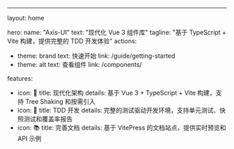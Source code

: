 ---

layout: home

hero:
name: "Axis-UI"
text: "现代化 Vue 3 组件库"
tagline: "基于 TypeScript + Vite 构建，提供完整的 TDD 开发体验"
actions:
- theme: brand
  text: 快速开始
  link: /guide/getting-started
- theme: alt
  text: 查看组件
  link: /components/

features:

- icon: 🚀
  title: 现代化架构
  details: 基于 Vue 3 + TypeScript + Vite 构建，支持 Tree Shaking 和按需引入
- icon: 🧪
  title: TDD 开发
  details: 完整的测试驱动开发环境，支持单元测试、快照测试和覆盖率报告
- icon: 📚
  title: 完善文档
  details: 基于 VitePress 的文档站点，提供实时预览和 API 示例
